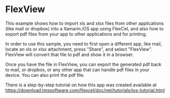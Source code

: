 # FlexView

This example shows how to import xls and xlsx files from other applications (like mail or dropbox)
into a Xamarin.iOS app using FlexCel, 
and also how to export pdf files from your app to other applications and for printing.

In order to use this sample, you need to first open a different app, like mail, locate an xls or xlsx
attachment, press "Share", and select "FlexView". FlexView will convert that file to pdf and show it in a browser.

Once you have the file in FlexView, you can export the generated pdf back to mail, or dropbox, or any
other app that can handle pdf files in your device. You can also print the pdf file.

There is a step-by-step tutorial on how this app was created available at https://download.tmssoftware.com/flexcel/doc/net/tutorials/ios-tutorial.html
